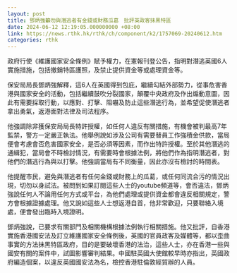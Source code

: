 ```yaml
---
layout: post
title: 鄧炳強籲勿與潛逃者有金錢或財務瓜葛　批評英政客抹黑特區
date: 2024-06-12 12:19:05.000000000 +08:00
link: https://news.rthk.hk/rthk/ch/component/k2/1757069-20240612.htm
categories: rthk
---
```


政府行使《維護國家安全條例》賦予權力，在憲報刊登公告，指明對潛逃英國6人實施措施，包括撤銷特區護照，及禁止提供資金等或處理資金等。

保安局局長鄧炳強解釋，這6人在英國得到包庇，繼續勾結外部勢力，從事危害香港與國家安全的活動，包括繼續鼓吹分裂國家，顛覆中央政府及作出煽動意圖，因此有需要採取行動，以應對、打擊、阻嚇及防止這些潛逃行為，並希望促使潛逃者拿出勇氣，返港面對法律及司法程序。

他強調除非獲保安局局長特許授權，如任何人違反有關措施，有機會被判最高7年監禁，警方一定嚴正執法。他舉例說如涉及公司有需要替員工作強積金供款，當局便會考慮會否危害國家安全，是否必須等因素，而作出特許授權。至於其他潛逃的通緝犯，當局會不時檢討情況，有需要時會根據法例，將他們作為指明潛逃者，對他們的潛逃行為與以打擊。他強調當局有不同衡量，因此亦沒有檢討的時間表。

他提醒市民，避免與潛逃者有任何金錢或財務上的瓜葛，或任何同流合污的情況出現，切勿以身試法。被問到如果訂閱這些人士的youtube頻道等，會否違法，鄧炳強說任何人不論用任何方式或平台，為他們處理或提供資金都會違反相關規定，警方會根據證據處理。他又說如這些人士想返港自首，他非常歡迎，只要聯絡入境處，便會發出臨時入境證明。

鄧炳強說，已要求有關部門及相關機構根據法例執行相關措施。他又批評，自香港實施香港國安法及訂立維護國家安全條例後，英國的官員政客及媒體等，都以歪曲事實的方法抹黑特區政府，目的是要破壞香港的法治，這些人士，亦在香港一些與國安有關的案件中，試圖影響審判結果。中國駐英國大使館較早時亦指出，英國政府編造個案，以違反英國國安法為名，檢控香港駐倫敦經貿辦的人員。
